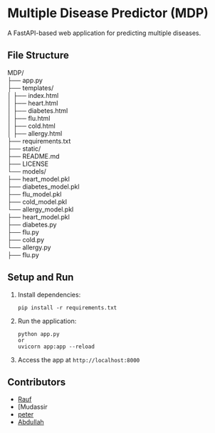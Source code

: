 # Multiple Disease Predictor (MDP)

A FastAPI-based web application for predicting multiple diseases.

## File Structure

MDP/    
├── app.py     
├── templates/     
│   ├── index.html     
│   ├── heart.html     
│   ├── diabetes.html     
│   ├── flu.html      
│   ├── cold.html     
│   ├── allergy.html      
├── requirements.txt      
├── static/       
├── README.md       
├── LICENSE       
└── models/        
    ├── heart_model.pkl       
    ├── diabetes_model.pkl     
    ├── flu_model.pkl      
    ├── cold_model.pkl      
    └── allergy_model.pkl      
    ├── heart_model.pkl     
    ├── diabetes.py    
    ├── flu.py    
    ├── cold.py   
    └── allergy.py    
    ├── flu.py     
   

## Setup and Run

1. Install dependencies:
   ```
   pip install -r requirements.txt
   ```

2. Run the application:
   ```
   python app.py 
   or 
   uvicorn app:app --reload
   ```

3. Access the app at `http://localhost:8000`

## Contributors

- [Rauf](#)    
- [Mudassir    
- [peter](#)   
- [Abdullah](#)    

